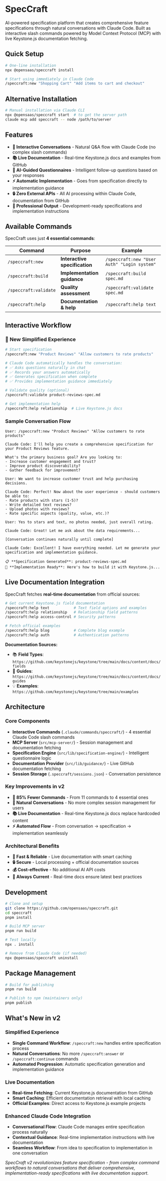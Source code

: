 # SpecCraft

AI-powered specification platform that creates comprehensive feature specifications through natural conversations with Claude Code. Built as interactive slash commands powered by Model Context Protocol (MCP) with live Keystone.js documentation fetching.

## Quick Setup

```bash
# One-line installation
npx @opensaas/speccraft install

# Start using immediately in Claude Code
/speccraft:new "Shopping Cart" "Add items to cart and checkout"
```

## Alternative Installation

```bash
# Manual installation via Claude CLI
npx @opensaas/speccraft start  # to get the server path
claude mcp add speccraft -- node /path/to/server
```

## Features

- **🎯 Interactive Conversations** - Natural Q&A flow with Claude Code (no complex slash commands)
- **📚 Live Documentation** - Real-time Keystone.js docs and examples from GitHub
- **🤖 AI-Guided Questionnaires** - Intelligent follow-up questions based on your responses
- **⚡ Automatic Implementation** - Goes from specification directly to implementation guidance
- **🔒 Zero External APIs** - All AI processing within Claude Code, documentation from GitHub
- **📝 Professional Output** - Development-ready specifications and implementation instructions

## Available Commands

SpecCraft uses just **4 essential commands**:

| Command | Purpose | Example |
|---------|---------|---------|
| `/speccraft:new` | **Interactive specification** | `/speccraft:new "User Auth" "Login system"` |
| `/speccraft:build` | **Implementation guidance** | `/speccraft:build spec.md` |
| `/speccraft:validate` | **Quality assessment** | `/speccraft:validate spec.md` |
| `/speccraft:help` | **Documentation & help** | `/speccraft:help text` |

## Interactive Workflow

### 🚀 **New Simplified Experience**

```bash
# Start specification
/speccraft:new "Product Reviews" "Allow customers to rate products"

# Claude Code automatically handles the conversation:
# ✅ Asks questions naturally in chat
# ✅ Records your answers automatically  
# ✅ Generates specification when complete
# ✅ Provides implementation guidance immediately

# Validate quality (optional)
/speccraft:validate product-reviews-spec.md

# Get implementation help
/speccraft:help relationship  # Live Keystone.js docs
```

### **Sample Conversation Flow**

```
User: /speccraft:new "Product Reviews" "Allow customers to rate products"

Claude Code: I'll help you create a comprehensive specification for your Product Reviews feature. 

What's the primary business goal? Are you looking to:
- Increase customer engagement and trust?
- Improve product discoverability? 
- Gather feedback for improvement?

User: We want to increase customer trust and help purchasing decisions.

Claude Code: Perfect! Now about the user experience - should customers be able to:
- Rate products with stars (1-5)?
- Write detailed text reviews?
- Upload photos with reviews?
- Rate specific aspects (quality, value, etc.)?

User: Yes to stars and text, no photos needed, just overall rating.

Claude Code: Great! Let me ask about the data requirements...

[Conversation continues naturally until complete]

Claude Code: Excellent! I have everything needed. Let me generate your specification and implementation guidance.

📋 **Specification Generated**: product-reviews-spec.md
🚀 **Implementation Ready**: Here's how to build it with Keystone.js...
```

## Live Documentation Integration

SpecCraft fetches **real-time documentation** from official sources:

```bash
# Get current Keystone.js field documentation
/speccraft:help text           # Text field options and examples
/speccraft:help relationship   # Relationship field patterns
/speccraft:help access-control # Security patterns

# Fetch official examples  
/speccraft:help blog           # Complete blog example
/speccraft:help auth           # Authentication patterns
```

**Documentation Sources:**
- 📚 **Field Types**: `https://github.com/keystonejs/keystone/tree/main/docs/content/docs/fields`
- 🔧 **Guides**: `https://github.com/keystonejs/keystone/tree/main/docs/content/docs/guides`  
- 💡 **Examples**: `https://github.com/keystonejs/keystone/tree/main/examples`

## Architecture

### **Core Components**
- **Interactive Commands** (`.claude/commands/speccraft/`) - 4 essential Claude Code slash commands
- **MCP Server** (`src/mcp-server/`) - Session management and documentation fetching
- **Specification Engine** (`src/lib/specification-engine/`) - Intelligent questionnaire logic
- **Documentation Provider** (`src/lib/guidance/`) - Live GitHub documentation fetching
- **Session Storage** (`.speccraft/sessions.json`) - Conversation persistence

### **Key Improvements in v2**
- **🎯 85% Fewer Commands** - From 11 commands to 4 essential ones
- **💬 Natural Conversations** - No more complex session management for users
- **📚 Live Documentation** - Real-time Keystone.js docs replace hardcoded content
- **⚡ Automated Flow** - From conversation → specification → implementation seamlessly

### **Architectural Benefits**
- **🚀 Fast & Reliable** - Live documentation with smart caching
- **🔒 Secure** - Local processing + official documentation sources
- **💰 Cost-effective** - No additional AI API costs
- **🎯 Always Current** - Real-time docs ensure latest best practices

## Development

```bash
# Clone and setup
git clone https://github.com/opensaas/speccraft.git
cd speccraft
pnpm install

# Build MCP server
pnpm run build

# Test locally
npx . install

# Remove from Claude Code (if needed)
npx @opensaas/speccraft uninstall
```

## Package Management

```bash
# Build for publishing
pnpm run build

# Publish to npm (maintainers only)
pnpm publish
```

## What's New in v2

### **Simplified Experience**
- **Single Command Workflow**: `/speccraft:new` handles entire specification process
- **Natural Conversations**: No more `/speccraft:answer` or `/speccraft:continue` commands
- **Automated Progression**: Automatic specification generation and implementation guidance

### **Live Documentation**
- **Real-time Fetching**: Current Keystone.js documentation from GitHub
- **Smart Caching**: Efficient documentation retrieval with local caching
- **Official Examples**: Direct access to Keystone.js example projects

### **Enhanced Claude Code Integration**
- **Conversational Flow**: Claude Code manages entire specification process naturally
- **Contextual Guidance**: Real-time implementation instructions with live documentation
- **Seamless Workflow**: From idea to specification to implementation in one conversation

*SpecCraft v2 revolutionizes feature specification - from complex command workflows to natural conversations that deliver comprehensive, implementation-ready specifications with live documentation support.*